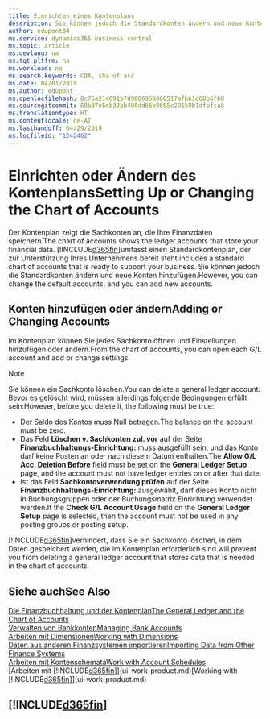 ```yaml
---
title: Einrichten eines Kontenplans
description: Sie können jedoch die Standardkonten ändern und neue Konten hinzufügen.
author: edupont04
ms.service: dynamics365-business-central
ms.topic: article
ms.devlang: na
ms.tgt_pltfrm: na
ms.workload: na
ms.search.keywords: COA, cha of acc
ms.date: 04/01/2019
ms.author: edupont
ms.openlocfilehash: 8c75a214691b7d9886958866517afbb1d68b6f60
ms.sourcegitcommit: 60b87e5eb32bb408dd65b9855c29159b1dfbfca8
ms.translationtype: HT
ms.contentlocale: de-AT
ms.lasthandoff: 04/29/2019
ms.locfileid: "1242462"
---
```

# <a name="setting-up-or-changing-the-chart-of-accounts"></a><span data-ttu-id="d6d18-103">Einrichten oder Ändern des Kontenplans</span><span class="sxs-lookup"><span data-stu-id="d6d18-103">Setting Up or Changing the Chart of Accounts</span></span>
<span data-ttu-id="d6d18-104">Der Kontenplan zeigt die Sachkonten an, die Ihre Finanzdaten speichern.</span><span class="sxs-lookup"><span data-stu-id="d6d18-104">The chart of accounts shows the ledger accounts that store your financial data.</span></span> [!INCLUDE[d365fin](includes/d365fin_md.md)]<span data-ttu-id="d6d18-105">umfasst einen Standardkontenplan, der zur Unterstützung Ihres Unternehmens bereit steht.</span><span class="sxs-lookup"><span data-stu-id="d6d18-105">includes a standard chart of accounts that is ready to support your business.</span></span>
<span data-ttu-id="d6d18-106">Sie können jedoch die Standardkonten ändern und neue Konten hinzufügen.</span><span class="sxs-lookup"><span data-stu-id="d6d18-106">However, you can change the default accounts, and you can add new accounts.</span></span>  

## <a name="adding-or-changing-accounts"></a><span data-ttu-id="d6d18-107">Konten hinzufügen oder ändern</span><span class="sxs-lookup"><span data-stu-id="d6d18-107">Adding or Changing Accounts</span></span>
<span data-ttu-id="d6d18-108">Im Kontenplan können Sie jedes Sachkonto öffnen und Einstellungen hinzufügen oder ändern.</span><span class="sxs-lookup"><span data-stu-id="d6d18-108">From the chart of accounts, you can open each G/L account and add or change settings.</span></span>

> [!NOTE]  
>   <span data-ttu-id="d6d18-109">Sie können ein Sachkonto löschen.</span><span class="sxs-lookup"><span data-stu-id="d6d18-109">You can delete a general ledger account.</span></span> <span data-ttu-id="d6d18-110">Bevor es gelöscht wird, müssen allerdings folgende Bedingungen erfüllt sein:</span><span class="sxs-lookup"><span data-stu-id="d6d18-110">However, before you delete it, the following must be true:</span></span>  
>  
>   * <span data-ttu-id="d6d18-111">Der Saldo des Kontos muss Null betragen.</span><span class="sxs-lookup"><span data-stu-id="d6d18-111">The balance on the account must be zero.</span></span>  
>   * <span data-ttu-id="d6d18-112">Das Feld **Löschen v. Sachkonten zul. vor** auf der Seite **Finanzbuchhaltungs-Einrichtung:** muss ausgefüllt sein, und das Konto darf keine Posten an oder nach diesem Datum enthalten.</span><span class="sxs-lookup"><span data-stu-id="d6d18-112">The **Allow G/L Acc. Deletion Before** field must be set on the **General Ledger Setup** page, and the account must not have ledger entries on or after that date.</span></span>  
>   * <span data-ttu-id="d6d18-113">Ist das Feld **Sachkontoverwendung prüfen** auf der Seite **Finanzbuchhaltungs-Einrichtung:** ausgewählt, darf dieses Konto nicht in Buchungsgruppen oder der Buchungsmatrix Einrichtung verwendet werden.</span><span class="sxs-lookup"><span data-stu-id="d6d18-113">If the **Check G/L Account Usage** field on the **General Ledger Setup** page is selected, then the account must not be used in any posting groups or posting setup.</span></span>  

[!INCLUDE[d365fin](includes/d365fin_md.md)]<span data-ttu-id="d6d18-114">verhindert, dass Sie ein Sachkonto löschen, in dem Daten gespeichert werden, die im Kontenplan erforderlich sind.</span><span class="sxs-lookup"><span data-stu-id="d6d18-114">will prevent you from deleting a general ledger account that stores data that is needed in the chart of accounts.</span></span>  

## <a name="see-also"></a><span data-ttu-id="d6d18-115">Siehe auch</span><span class="sxs-lookup"><span data-stu-id="d6d18-115">See Also</span></span>
[<span data-ttu-id="d6d18-116">Die Finanzbuchhaltung und der Kontenplan</span><span class="sxs-lookup"><span data-stu-id="d6d18-116">The General Ledger and the Chart of Accounts</span></span>](finance-general-ledger.md)  
[<span data-ttu-id="d6d18-117">Verwalten von Bankkonten</span><span class="sxs-lookup"><span data-stu-id="d6d18-117">Managing Bank Accounts</span></span>](bank-manage-bank-accounts.md)  
[<span data-ttu-id="d6d18-118">Arbeiten mit Dimensionen</span><span class="sxs-lookup"><span data-stu-id="d6d18-118">Working with Dimensions</span></span>](finance-dimensions.md)  
[<span data-ttu-id="d6d18-119">Daten aus anderen Finanzsystemen importieren</span><span class="sxs-lookup"><span data-stu-id="d6d18-119">Importing Data from Other Finance Systems</span></span>](across-import-data-configuration-packages.md)  
[<span data-ttu-id="d6d18-120">Arbeiten mit Kontenschemata</span><span class="sxs-lookup"><span data-stu-id="d6d18-120">Work with Account Schedules</span></span>](bi-how-work-account-schedule.md)  
<span data-ttu-id="d6d18-121">[Arbeiten mit [!INCLUDE[d365fin](includes/d365fin_md.md)]](ui-work-product.md)</span><span class="sxs-lookup"><span data-stu-id="d6d18-121">[Working with [!INCLUDE[d365fin](includes/d365fin_md.md)]](ui-work-product.md)</span></span>  

## [!INCLUDE[d365fin](includes/free_trial_md.md)]
